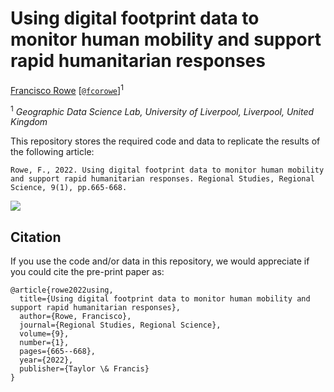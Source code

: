 # Using digital footprint data to monitor human mobility and support rapid humanitarian responses

[Francisco Rowe](http://www.franciscorowe.com) [[`@fcorowe`](http://twitter.com/fcorowe)]<sup>1</sup>

<sup>1</sup> *Geographic Data Science Lab, University of Liverpool, Liverpool, United Kingdom*

This repository stores the required code and data to replicate the results of the following article:

    Rowe, F., 2022. Using digital footprint data to monitor human mobility and support rapid humanitarian responses. Regional Studies, Regional Science, 9(1), pp.665-668.

![](./output/animated_map2.gif)

## Citation

If you use the code and/or data in this repository, we would appreciate if you could cite the pre-print paper as:

    @article{rowe2022using,
      title={Using digital footprint data to monitor human mobility and support rapid humanitarian responses},
      author={Rowe, Francisco},
      journal={Regional Studies, Regional Science},
      volume={9},
      number={1},
      pages={665--668},
      year={2022},
      publisher={Taylor \& Francis}
    }
